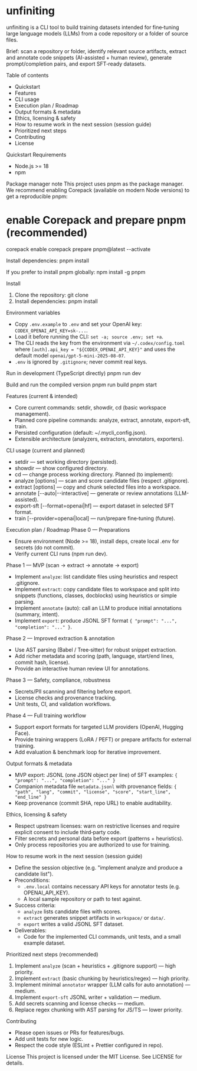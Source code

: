 # unfiniting

unfiniting is a CLI tool to build training datasets intended for fine‑tuning large language models (LLMs) from a code repository or a folder of source files.

Brief: scan a repository or folder, identify relevant source artifacts, extract and annotate code snippets (AI-assisted + human review), generate prompt/completion pairs, and export SFT‑ready datasets.

Table of contents

- Quickstart
- Features
- CLI usage
- Execution plan / Roadmap
- Output formats & metadata
- Ethics, licensing & safety
- How to resume work in the next session (session guide)
- Prioritized next steps
- Contributing
- License

Quickstart
Requirements

- Node.js >= 18
- npm

Package manager note
This project uses pnpm as the package manager. We recommend enabling Corepack (available on modern Node versions) to get a reproducible pnpm:

# enable Corepack and prepare pnpm (recommended)

corepack enable
corepack prepare pnpm@latest --activate

Install dependencies:
pnpm install

If you prefer to install pnpm globally:
npm install -g pnpm

Install

1. Clone the repository:
   git clone <repo-url>
2. Install dependencies:
   pnpm install

Environment variables

- Copy `.env.example` to `.env` and set your OpenAI key: `CODEX_OPENAI_API_KEY=sk-...`.
- Load it before running the CLI: `set -a; source .env; set +a`.
- The CLI reads the key from the environment via `~/.codex/config.toml` where `[auth].api_key = "${CODEX_OPENAI_API_KEY}"` and uses the default model `openai/gpt-5-mini-2025-08-07`.
- `.env` is ignored by `.gitignore`; never commit real keys.

Run in development (TypeScript directly)
pnpm run dev

Build and run the compiled version
pnpm run build
pnpm start

Features (current & intended)

- Core current commands: setdir, showdir, cd (basic workspace management).
- Planned core pipeline commands: analyze, extract, annotate, export-sft, train.
- Persisted configuration (default: ~/.mycli_config.json).
- Extensible architecture (analyzers, extractors, annotators, exporters).

CLI usage (current and planned)

- setdir <path> — set working directory (persisted).
- showdir — show configured directory.
- cd <path> — change process working directory.
  Planned (to implement):
- analyze [options] — scan and score candidate files (respect .gitignore).
- extract [options] — copy and chunk selected files into a workspace.
- annotate [--auto|--interactive] — generate or review annotations (LLM-assisted).
- export-sft [--format=openai|hf] — export dataset in selected SFT format.
- train [--provider=openai|local] — run/prepare fine‑tuning (future).

Execution plan / Roadmap
Phase 0 — Preparations

- Ensure environment (Node >= 18), install deps, create local .env for secrets (do not commit).
- Verify current CLI runs (npm run dev).

Phase 1 — MVP (scan → extract → annotate → export)

- Implement `analyze`: list candidate files using heuristics and respect .gitignore.
- Implement `extract`: copy candidate files to workspace and split into snippets (functions, classes, docblocks) using heuristics or simple parsing.
- Implement `annotate` (auto): call an LLM to produce initial annotations (summary, intent).
- Implement `export`: produce JSONL SFT format `{ "prompt": "...", "completion": "..." }`.

Phase 2 — Improved extraction & annotation

- Use AST parsing (Babel / Tree‑sitter) for robust snippet extraction.
- Add richer metadata and scoring (path, language, start/end lines, commit hash, license).
- Provide an interactive human review UI for annotations.

Phase 3 — Safety, compliance, robustness

- Secrets/PII scanning and filtering before export.
- License checks and provenance tracking.
- Unit tests, CI, and validation workflows.

Phase 4 — Full training workflow

- Support export formats for targeted LLM providers (OpenAI, Hugging Face).
- Provide training wrappers (LoRA / PEFT) or prepare artifacts for external training.
- Add evaluation & benchmark loop for iterative improvement.

Output formats & metadata

- MVP export: JSONL (one JSON object per line) of SFT examples:
  `{ "prompt": "...", "completion": "..." }`
- Companion metadata file `metadata.jsonl` with provenance fields:
  `{ "path", "lang", "commit", "license", "score", "start_line", "end_line" }`
- Keep provenance (commit SHA, repo URL) to enable auditability.

Ethics, licensing & safety

- Respect upstream licenses: warn on restrictive licenses and require explicit consent to include third‑party code.
- Filter secrets and personal data before export (patterns + heuristics).
- Only process repositories you are authorized to use for training.

How to resume work in the next session (session guide)

- Define the session objective (e.g. "implement analyze and produce a candidate list").
- Preconditions:
  - `.env.local` contains necessary API keys for annotator tests (e.g. OPENAI_API_KEY).
  - A local sample repository or path to test against.
- Success criteria:
  - `analyze` lists candidate files with scores.
  - `extract` generates snippet artifacts in `workspace/` or `data/`.
  - `export` writes a valid JSONL SFT dataset.
- Deliverables:
  - Code for the implemented CLI commands, unit tests, and a small example dataset.

Prioritized next steps (recommended)

1. Implement `analyze` (scan + heuristics + .gitignore support) — high priority.
2. Implement `extract` (basic chunking by heuristics/regex) — high priority.
3. Implement minimal `annotator` wrapper (LLM calls for auto annotation) — medium.
4. Implement `export-sft` JSONL writer + validation — medium.
5. Add secrets scanning and license checks — medium.
6. Replace regex chunking with AST parsing for JS/TS — lower priority.

Contributing

- Please open issues or PRs for features/bugs.
- Add unit tests for new logic.
- Respect the code style (ESLint + Prettier configured in repo).

License
This project is licensed under the MIT License. See LICENSE for details.
